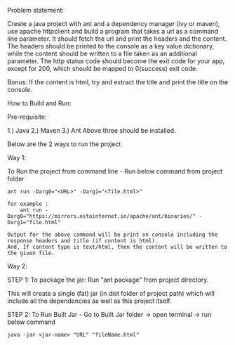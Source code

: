 Problem statement:

Create a java project with ant and a dependency manager (ivy or maven), use apache httpclient
and build a program that takes a url as a command line parameter.
It should fetch the url and print the headers and the content.
The headers should be printed to the console as a key value dictionary,
while the content should be written to a file taken as an additional parameter.
The http status code should become the exit code for your app, except for 200,
which should be mapped to 0(success) exit code.

Bonus: If the content is html, try and extract the title and print the title on the console.

How to Build and Run:

Pre-requisite:

1.) Java
2.) Maven
3.) Ant
Above three should be installed.

Below are the 2 ways to run the project

Way 1:

To Run the project from command line - Run below command from project folder

    ant run -Darg0="<URL>" -Darg1="<file.html>"
    
    for example : 
        ant run -Darg0="https://mirrors.estointernet.in/apache/ant/binaries/" -Darg1="file.html"

    Output for the above command will be print on console including the response headers and title (if content is html).
    And, If content type is text/html, then the content will be written to the given file.


Way 2:

STEP 1: To package the jar: Run "ant package" from project directory.

This will create a single (fat) jar (in dist folder of project path) which will include all the dependencies as well as this project itself.

STEP 2: To Run Built Jar - Go to Built Jar folder -> open terminal -> run below command

    java -jar <jar-name> "URL" "fileName.html"

